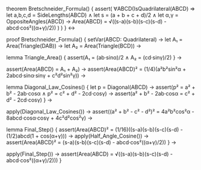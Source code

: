 theorem Bretschneider_Formula() {
  assert(
    ∀ABCD(IsQuadrilateral(ABCD) ⇒
      let a,b,c,d = SideLengths(ABCD) ∧
      let s = (a + b + c + d)/2 ∧ 
      let α,γ = OppositeAngles(ABCD) →
      Area(ABCD) = √((s-a)(s-b)(s-c)(s-d) - abcd·cos²((α+γ)/2))
    )
  )
} ↔

proof Bretschneider_Formula() {
  setVar(ABCD: Quadrilateral) →
  let A₁ = Area(Triangle(DAB)) →
  let A₂ = Area(Triangle(BCD)) →
  
  lemma Triangle_Area() {
    assert(A₁ = (ab·sinα)/2 ∧ A₂ = (cd·sinγ)/2)
  } →
  
  assert(Area(ABCD) = A₁ + A₂) →
  assert(Area(ABCD)² = (1/4)(a²b²sin²α + 2abcd·sinα·sinγ + c²d²sin²γ)) →

  lemma Diagonal_Law_Cosines() {
    let p = Diagonal(ABCD) →
    assert(p² = a² + b² - 2ab·cosα ∧ p² = c² + d² - 2cd·cosγ) →
    assert(a² + b² - 2ab·cosα = c² + d² - 2cd·cosγ)
  } →

  apply(Diagonal_Law_Cosines()) →
  assert((a² + b² - c² - d²)² = 4a²b²cos²α - 8abcd·cosα·cosγ + 4c²d²cos²γ) →
  
  lemma Final_Step() {
    assert(Area(ABCD)² = (1/16)((s-a)(s-b)(s-c)(s-d) - 
           (1/2)abcd(1 + cos(α+γ))) →
    apply(Half_Angle_Cosine()) →
    assert(Area(ABCD)² = (s-a)(s-b)(s-c)(s-d) - abcd·cos²((α+γ)/2))
  } →
  
  apply(Final_Step()) →
  assert(Area(ABCD) = √((s-a)(s-b)(s-c)(s-d) - abcd·cos²((α+γ)/2)))
}